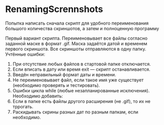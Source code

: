 # RenamingScrennshots
Попытка написать сначала скрипт для удобного переименования большого количества скриншотов, а затем и полноценную программу

Первый вариант скрипта. Переименовывает все файлы согласно заданной маске в формат .gif. Маска задаётся датой и временем первого скриншота. Все скриншоты отправляются в одну папку.
Учтённые ошибки:
1. При отсутствие любых файлов в стартовой папке отключается. 
2. Если вписать в дату или время exit — скрипт останавливается.
3. Введён неправильный формат даты и времени.
4. Не переименовывает файл, если такое имя уже существует (необходимо проверять и тестировать).
5. Ошибки цикла while (любые незапланированные исключения).
 Необходимо добавить:
1. Если в папке есть файлы другого расширения (не .gif), то их не тррогать.
2. Раскидывать скрины разных дат по разным папкам, если необходимо.
